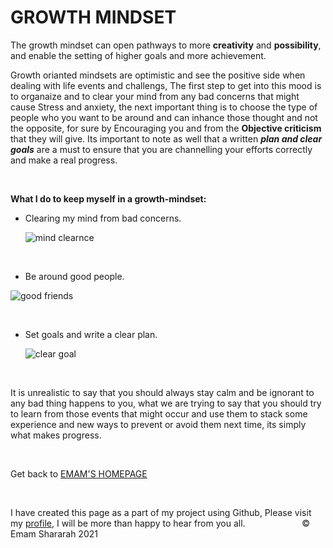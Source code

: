 # GROWTH MINDSET
 The growth mindset can open pathways to more **creativity** and **possibility**, and enable the setting of higher goals and more achievement.
 
 Growth orianted mindsets are optimistic and see the positive side when dealing with life events and challengs, The first step to get into this mood is to organaize and to clear your mind from any bad concerns that might cause Stress and anxiety, the next important thing is to choose the type of people who you want to be around and can inhance those thought and not the opposite, for sure by Encouraging you and from the **Objective criticism**  that they will give. Its important to note as well that a written ***plan and clear goals*** are a must to ensure that you are channelling your efforts correctly and make a real progress. 
 
 
 &nbsp;
 &nbsp;
 &nbsp;
 &nbsp;
 &nbsp;
 &nbsp;
 &nbsp;
 &nbsp;
 &nbsp;
 
 
 
 
 
**What I do to keep myself in a growth-mindset:** 
      
 * Clearing my mind from bad concerns.          
       
   ![mind clearnce](https://f.hubspotusercontent00.net/hubfs/5217252/Anahana_Infographic3_WebGraphics-01-1.png)   
   
   
 &nbsp;
 &nbsp;
 &nbsp;
 &nbsp;
 &nbsp;
 &nbsp;
 &nbsp;
 &nbsp;
   
 *   Be around good people. 
 
   ![good friends](https://cdni.iconscout.com/illustration/premium/thumb/friends-celebrating-christmas-3601056-3006965.png)
   
   
 &nbsp;
 &nbsp;
 &nbsp;
 &nbsp;
 &nbsp;
 &nbsp;
 &nbsp;
 &nbsp;
   
 *   Set goals and write a clear plan. 

     ![clear goal](https://www.parmetech.com/wp-content/uploads/2021/01/SMART-Goals-scaled.jpeg)
     
     
  
 &nbsp;
 &nbsp;
 &nbsp;
 &nbsp;
 &nbsp;
 &nbsp;
 &nbsp;
 &nbsp;


   It is unrealistic to say that you should always stay calm and be ignorant to any bad thing happens to you, what we are trying to say that you should try to learn from those
   events that might occur and use them to stack some experience and new ways to prevent or avoid them next time, its simply what makes progress.
 
   &nbsp;
   &nbsp;
   &nbsp;
   &nbsp;
   &nbsp;
   &nbsp;
   &nbsp;
   &nbsp;
 
  Get back to [EMAM'S HOMEPAGE](https://emam96.github.io/reading-notes/)  
    
   &nbsp;
 
  I have created this page as a part of my project using Github, Please visit my [profile](https://github.com/Emam96), I will be more than happy to hear from you all.      &nbsp;        &nbsp;       &nbsp;   &nbsp;&nbsp;&nbsp;&nbsp;&nbsp;&nbsp;&nbsp;&nbsp;&nbsp;&nbsp;&nbsp;&nbsp;&nbsp;&nbsp;&nbsp;      © Emam Shararah 2021
 
 

